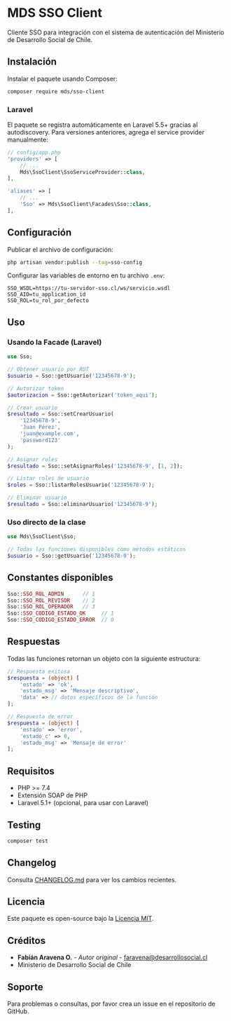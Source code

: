 # MDS SSO Client

Cliente SSO para integración con el sistema de autenticación del Ministerio de Desarrollo Social de Chile.

## Instalación

Instalar el paquete usando Composer:

```bash
composer require mds/sso-client
```

### Laravel

El paquete se registra automáticamente en Laravel 5.5+ gracias al autodiscovery. Para versiones anteriores, agrega el service provider manualmente:

```php
// config/app.php
'providers' => [
    // ...
    Mds\SsoClient\SsoServiceProvider::class,
],

'aliases' => [
    // ...
    'Sso' => Mds\SsoClient\Facades\Sso::class,
],
```

## Configuración

Publicar el archivo de configuración:

```bash
php artisan vendor:publish --tag=sso-config
```

Configurar las variables de entorno en tu archivo `.env`:

```env
SSO_WSDL=https://tu-servidor-sso.cl/ws/servicio.wsdl
SSO_AID=tu_application_id
SSO_ROL=tu_rol_por_defecto
```

## Uso

### Usando la Facade (Laravel)

```php
use Sso;

// Obtener usuario por RUT
$usuario = Sso::getUsuario('12345678-9');

// Autorizar token
$autorizacion = Sso::getAutorizar('token_aqui');

// Crear usuario
$resultado = Sso::setCrearUsuario(
    '12345678-9',
    'Juan Pérez',
    'juan@example.com',
    'password123'
);

// Asignar roles
$resultado = Sso::setAsignarRoles('12345678-9', [1, 2]);

// Listar roles de usuario
$roles = Sso::listarRolesUsuario('12345678-9');

// Eliminar usuario
$resultado = Sso::eliminarUsuario('12345678-9');
```

### Uso directo de la clase

```php
use Mds\SsoClient\Sso;

// Todas las funciones disponibles como métodos estáticos
$usuario = Sso::getUsuario('12345678-9');
```

## Constantes disponibles

```php
Sso::SSO_ROL_ADMIN      // 1
Sso::SSO_ROL_REVISOR    // 2
Sso::SSO_ROL_OPERADOR   // 3
Sso::SSO_CODIGO_ESTADO_OK     // 1
Sso::SSO_CODIGO_ESTADO_ERROR  // 0
```

## Respuestas

Todas las funciones retornan un objeto con la siguiente estructura:

```php
// Respuesta exitosa
$respuesta = (object) [
    'estado' => 'ok',
    'estado_msg' => 'Mensaje descriptivo',
    'data' => // datos específicos de la función
];

// Respuesta de error
$respuesta = (object) [
    'estado' => 'error',
    'estado_c' => 0,
    'estado_msg' => 'Mensaje de error'
];
```

## Requisitos

-   PHP >= 7.4
-   Extensión SOAP de PHP
-   Laravel 5.1+ (opcional, para usar con Laravel)

## Testing

```bash
composer test
```

## Changelog

Consulta [CHANGELOG.md](CHANGELOG.md) para ver los cambios recientes.

## Licencia

Este paquete es open-source bajo la [Licencia MIT](LICENSE).

## Créditos

-   **Fabián Aravena O.** - _Autor original_ - faravena@desarrollosocial.cl
-   Ministerio de Desarrollo Social de Chile

## Soporte

Para problemas o consultas, por favor crea un issue en el repositorio de GitHub.
